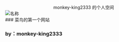   <div class="xiaoshujiang_element xsj_anchor">
    <a name="shz20e79a84e4b8aae4babae7a9bae997b420_1" class="blank_anchor_name"></a>
    <a id="shz20e79a84e4b8aae4babae7a9bae997b420_1" class="blank_anchor_id"></a>
    <a name="shz-的个人空间" class="blank_anchor_name"></a>
    <a id="shz-的个人空间" class="blank_anchor_id"></a>
  </div>
  <span class="xsj_heading_content">
    <center>monkey-king2333 的个人空间 </center>
  </span>

<div class="story_image_container story_block_image">
  <div class="story_image">
    <img src="https://i0.hippopx.com/photos/457/770/423/leaf-drip-rain-macro-preview.jpg"
    data-vdom-skip="true" data-vdom-cache="true" alt="名称" title="名称" name="" data-src="https://i0.hippopx.com/photos/457/770/423/leaf-drip-rain-macro-preview.jpg">
    <br>
    
  </div>
</div>
### 菜鸟的第一个网站

###                                                                         by：monkey-king2333

[个人主页]:<猴王233(github.com)(https://github.com/monkey-king2333)>
